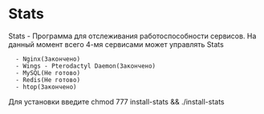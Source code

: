# Stats
Stats - Программа для отслеживания работоспособности сервисов.
На данный момент всего 4-мя сервисами может управлять Stats

      - Nginx(Закончено)
	  - Wings - Pterodactyl Daemon(Закончено)
	  - MySQL(Не готово)
	  - Redis(Не готово)
	  - htop(Закончено)
Для установки введите
chmod 777 install-stats && ./install-stats
